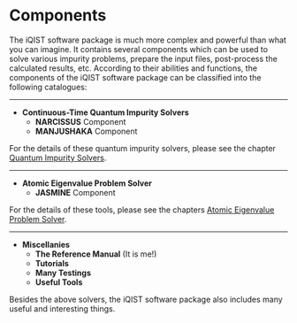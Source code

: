 # Components

The iQIST software package is much more complex and powerful than what you can imagine. It contains several components which can be used to solve various impurity problems, prepare the input files, post-process the calculated results, etc. According to their abilities and functions, the components of the iQIST software package can be classified into the following catalogues:

---

* **Continuous-Time Quantum Impurity Solvers**
    * **NARCISSUS** Component
    * **MANJUSHAKA** Component

For the details of these quantum impurity solvers, please see the chapter [Quantum Impurity Solvers](../ch04/index.md).

---

* **Atomic Eigenvalue Problem Solver**
    * **JASMINE** Component

For the details of these tools, please see the chapters [Atomic Eigenvalue Problem Solver](../ch05/index.md).

---

* **Miscellanies**
    * **The Reference Manual** (It is me!)
    * **Tutorials**
    * **Many Testings**
    * **Useful Tools**

Besides the above solvers, the iQIST software package also includes many useful and interesting things.
